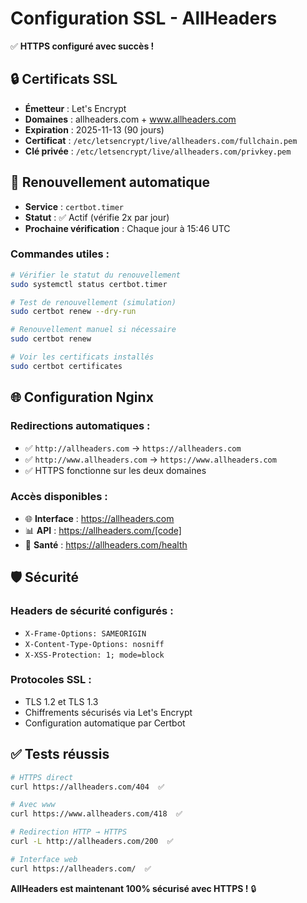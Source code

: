 # Configuration SSL - AllHeaders

✅ **HTTPS configuré avec succès !**

## 🔒 Certificats SSL

- **Émetteur** : Let's Encrypt
- **Domaines** : allheaders.com + www.allheaders.com
- **Expiration** : 2025-11-13 (90 jours)
- **Certificat** : `/etc/letsencrypt/live/allheaders.com/fullchain.pem`
- **Clé privée** : `/etc/letsencrypt/live/allheaders.com/privkey.pem`

## 🔄 Renouvellement automatique

- **Service** : `certbot.timer`
- **Statut** : ✅ Actif (vérifie 2x par jour)
- **Prochaine vérification** : Chaque jour à 15:46 UTC

### Commandes utiles :
```bash
# Vérifier le statut du renouvellement
sudo systemctl status certbot.timer

# Test de renouvellement (simulation)
sudo certbot renew --dry-run

# Renouvellement manuel si nécessaire
sudo certbot renew

# Voir les certificats installés
sudo certbot certificates
```

## 🌐 Configuration Nginx

### Redirections automatiques :
- ✅ `http://allheaders.com` → `https://allheaders.com`
- ✅ `http://www.allheaders.com` → `https://www.allheaders.com`
- ✅ HTTPS fonctionne sur les deux domaines

### Accès disponibles :
- 🌐 **Interface** : https://allheaders.com
- 📊 **API** : https://allheaders.com/[code]
- 💚 **Santé** : https://allheaders.com/health

## 🛡️ Sécurité

### Headers de sécurité configurés :
- `X-Frame-Options: SAMEORIGIN`
- `X-Content-Type-Options: nosniff`
- `X-XSS-Protection: 1; mode=block`

### Protocoles SSL :
- TLS 1.2 et TLS 1.3
- Chiffrements sécurisés via Let's Encrypt
- Configuration automatique par Certbot

## ✅ Tests réussis

```bash
# HTTPS direct
curl https://allheaders.com/404  ✅

# Avec www
curl https://www.allheaders.com/418  ✅

# Redirection HTTP → HTTPS
curl -L http://allheaders.com/200  ✅

# Interface web
curl https://allheaders.com/  ✅
```

**AllHeaders est maintenant 100% sécurisé avec HTTPS !** 🔒